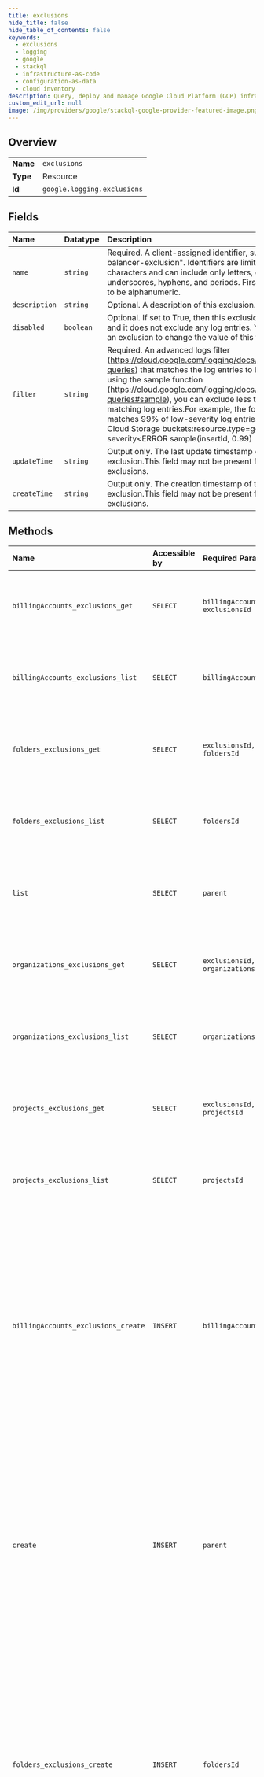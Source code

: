 ```yaml
---
title: exclusions
hide_title: false
hide_table_of_contents: false
keywords:
  - exclusions
  - logging
  - google    
  - stackql
  - infrastructure-as-code
  - configuration-as-data
  - cloud inventory
description: Query, deploy and manage Google Cloud Platform (GCP) infrastructure and resources using SQL
custom_edit_url: null
image: /img/providers/google/stackql-google-provider-featured-image.png
---
```

  
    

## Overview
<table><tbody>
<tr><td><b>Name</b></td><td><code>exclusions</code></td></tr>
<tr><td><b>Type</b></td><td>Resource</td></tr>
<tr><td><b>Id</b></td><td><code>google.logging.exclusions</code></td></tr>
</tbody></table>

## Fields
| Name | Datatype | Description |
|:-----|:---------|:------------|
| `name` | `string` | Required. A client-assigned identifier, such as "load-balancer-exclusion". Identifiers are limited to 100 characters and can include only letters, digits, underscores, hyphens, and periods. First character has to be alphanumeric. |
| `description` | `string` | Optional. A description of this exclusion. |
| `disabled` | `boolean` | Optional. If set to True, then this exclusion is disabled and it does not exclude any log entries. You can update an exclusion to change the value of this field. |
| `filter` | `string` | Required. An advanced logs filter (https://cloud.google.com/logging/docs/view/advanced-queries) that matches the log entries to be excluded. By using the sample function (https://cloud.google.com/logging/docs/view/advanced-queries#sample), you can exclude less than 100% of the matching log entries.For example, the following query matches 99% of low-severity log entries from Google Cloud Storage buckets:resource.type=gcs_bucket severity&lt;ERROR sample(insertId, 0.99) |
| `updateTime` | `string` | Output only. The last update timestamp of the exclusion.This field may not be present for older exclusions. |
| `createTime` | `string` | Output only. The creation timestamp of the exclusion.This field may not be present for older exclusions. |
## Methods
| Name | Accessible by | Required Params | Description |
|:-----|:--------------|:----------------|:------------|
| `billingAccounts_exclusions_get` | `SELECT` | `billingAccountsId, exclusionsId` | Gets the description of an exclusion in the _Default sink. |
| `billingAccounts_exclusions_list` | `SELECT` | `billingAccountsId` | Lists all the exclusions on the _Default sink in a parent resource. |
| `folders_exclusions_get` | `SELECT` | `exclusionsId, foldersId` | Gets the description of an exclusion in the _Default sink. |
| `folders_exclusions_list` | `SELECT` | `foldersId` | Lists all the exclusions on the _Default sink in a parent resource. |
| `list` | `SELECT` | `parent` | Lists all the exclusions on the _Default sink in a parent resource. |
| `organizations_exclusions_get` | `SELECT` | `exclusionsId, organizationsId` | Gets the description of an exclusion in the _Default sink. |
| `organizations_exclusions_list` | `SELECT` | `organizationsId` | Lists all the exclusions on the _Default sink in a parent resource. |
| `projects_exclusions_get` | `SELECT` | `exclusionsId, projectsId` | Gets the description of an exclusion in the _Default sink. |
| `projects_exclusions_list` | `SELECT` | `projectsId` | Lists all the exclusions on the _Default sink in a parent resource. |
| `billingAccounts_exclusions_create` | `INSERT` | `billingAccountsId` | Creates a new exclusion in the _Default sink in a specified parent resource. Only log entries belonging to that resource can be excluded. You can have up to 10 exclusions in a resource. |
| `create` | `INSERT` | `parent` | Creates a new exclusion in the _Default sink in a specified parent resource. Only log entries belonging to that resource can be excluded. You can have up to 10 exclusions in a resource. |
| `folders_exclusions_create` | `INSERT` | `foldersId` | Creates a new exclusion in the _Default sink in a specified parent resource. Only log entries belonging to that resource can be excluded. You can have up to 10 exclusions in a resource. |
| `organizations_exclusions_create` | `INSERT` | `organizationsId` | Creates a new exclusion in the _Default sink in a specified parent resource. Only log entries belonging to that resource can be excluded. You can have up to 10 exclusions in a resource. |
| `projects_exclusions_create` | `INSERT` | `projectsId` | Creates a new exclusion in the _Default sink in a specified parent resource. Only log entries belonging to that resource can be excluded. You can have up to 10 exclusions in a resource. |
| `billingAccounts_exclusions_delete` | `DELETE` | `billingAccountsId, exclusionsId` | Deletes an exclusion in the _Default sink. |
| `folders_exclusions_delete` | `DELETE` | `exclusionsId, foldersId` | Deletes an exclusion in the _Default sink. |
| `organizations_exclusions_delete` | `DELETE` | `exclusionsId, organizationsId` | Deletes an exclusion in the _Default sink. |
| `projects_exclusions_delete` | `DELETE` | `exclusionsId, projectsId` | Deletes an exclusion in the _Default sink. |
| `billingAccounts_exclusions_patch` | `EXEC` | `billingAccountsId, exclusionsId` | Changes one or more properties of an existing exclusion in the _Default sink. |
| `folders_exclusions_patch` | `EXEC` | `exclusionsId, foldersId` | Changes one or more properties of an existing exclusion in the _Default sink. |
| `organizations_exclusions_patch` | `EXEC` | `exclusionsId, organizationsId` | Changes one or more properties of an existing exclusion in the _Default sink. |
| `projects_exclusions_patch` | `EXEC` | `exclusionsId, projectsId` | Changes one or more properties of an existing exclusion in the _Default sink. |
